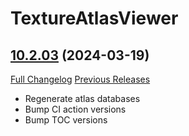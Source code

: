 # TextureAtlasViewer

## [10.2.03](https://github.com/Meorawr/TextureAtlasViewer/tree/10.2.03) (2024-03-19)
[Full Changelog](https://github.com/Meorawr/TextureAtlasViewer/compare/10.2.02...10.2.03) [Previous Releases](https://github.com/Meorawr/TextureAtlasViewer/releases)

- Regenerate atlas databases  
- Bump CI action versions  
- Bump TOC versions  
